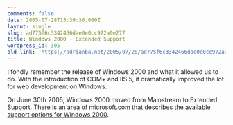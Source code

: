 ```yaml
---
comments: false
date: 2005-07-28T13:39:36.000Z
layout: single
slug: ad775f6c3342466dae0e0cc972a9e277
title: Windows 2000 - Extended Support
wordpress_id: 395
old_link: 'https://adrianba.net/2005/07/28/ad775f6c3342466dae0e0cc972a9e277/'
---
```

I fondly remember the release of Windows 2000 and what it
allowed us to do. With the introduction of COM+ and IIS 5, it
dramatically improved the lot for web development on Windows.

On June 30th 2005, Windows 2000 moved from Mainstream to
Extended Support. There is an area of microsoft.com that describes
the
[available
support options for Windows 2000](http://support.microsoft.com/windows2000support).
